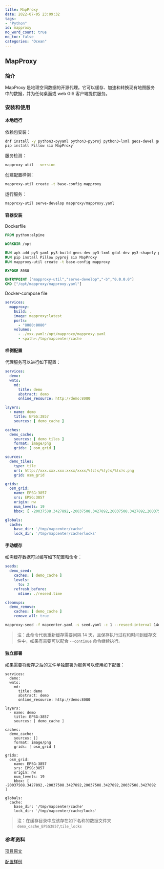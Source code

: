 ```yaml
---
title: MapProxy
date: 2022-07-05 23:09:32
tags:
- "Python"
id: mapproxy
no_word_count: true
no_toc: false
categories: "Ocean"
---
```


## MapProxy

### 简介

MapProxy 是地理空间数据的开源代理。它可以缓存、加速和转换现有地图服务中的数据，并为任何桌面或 web GIS 客户端提供服务。

### 安装和使用

#### 本地运行

依赖包安装：

```bash
dnf install -y python3-pyyaml python3-pyproj python3-lxml geos-devel gdal-devel python3-shapely 
pip install Pillow six MapProxy
```

服务检测：

```bash
mapproxy-util --version
```

创建配置样例：

```bash
mapproxy-util create -t base-config mapproxy
```

运行服务：

```bash
mapproxy-util serve-develop mapproxy/mapproxy.yaml
```

#### 容器安装

Dockerfile 

```dockerfile
FROM python:alpine

WORKDIR /opt

RUN apk add py3-yaml py3-build geos-dev py3-lxml gdal-dev py3-shapely proj-util gcc g++
RUN pip install Pillow pyproj six MapProxy
RUN mapproxy-util create -t base-config mapproxy

EXPOSE 8080

ENTRYPOINT ["mapproxy-util","serve-develop","-b","0.0.0.0"]
CMD ["/opt/mapproxy/mapproxy.yaml"]
```

Docker-compose file

```yaml
services:
  mapproxy:
    build: .
    image: mapproxy:latest
    ports:
      - "8080:8080"
    volumes:
      - ./xxx.yaml:/opt/mapproxy/mapproxy.yaml
      - <path>:/tmp/mapcenter/cache
```

#### 样例配置

代理服务可以进行如下配置：

```yaml
services:
  demo:
  wmts:
    md:
      title: demo
      abstract: demo
      online_resource: http://demo:8080

layers:
  - name: demo
    title: EPSG:3857
    sources: [ demo_cache ]

caches:
  demo_cache:
    sources: [ demo_tiles ]
    format: image/png
    grids: [ osm_grid ]

sources:
  demo_tiles:
    type: tile
    url: http://xxx.xxx.xxx:xxxx/xxxx/%(z)s/%(y)s/%(x)s.png
    grid: osm_grid

grids:
  osm_grid:
    name: EPSG:3857
    srs: EPSG:3857
    origin: nw
    num_levels: 19
    bbox: [ -20037508.3427892,-20037508.3427892,20037508.3427892,20037508.3427892 ]

globals:
  cache:
    base_dir: '/tmp/mapcenter/cache'
    lock_dir: '/tmp/mapcenter/cache/locks'
```

#### 手动缓存

如需缓存数据可以编写如下配置和命令：

```yaml
seeds:
  demo_seed:
    caches: [ demo_cache ]
    levels:
      to: 2
    refresh_before:
      mtime: ./reseed.time

cleanups:
  demo_remove:
    caches: [ demo_cache ]
    remove_all: true
```

```bash
mapproxy-seed -f mapcenter.yaml -s seed.yaml -c 1 --reseed-interval 14d --reseed-file reseed.time --progress-file .mapproxy_seed_progress
```

> 注：此命令代表重新缓存需要间隔 14 天，且保存执行过程和时间到缓存文件中，如果有需要可以配合 `--continue` 命令继续执行。

#### 独立部署

如果需要将缓存之后的文件单独部署为服务可以使用如下配置：

```text
services:
  demo:
  wmts:
    md:
      title: demo
      abstract: demo
      online_resource: http://demo:8080

layers:
  - name: demo
    title: EPSG:3857
    sources: [ demo_cache ]

caches:
  demo_cache:
    sources: []
    format: image/png
    grids: [ osm_grid ]

grids:
  osm_grid:
    name: EPSG:3857
    srs: EPSG:3857
    origin: nw
    num_levels: 19
    bbox: [ -20037508.3427892,-20037508.3427892,20037508.3427892,20037508.3427892 ]

globals:
  cache:
    base_dir: '/tmp/mapcenter/cache'
    lock_dir: '/tmp/mapcenter/cache/locks'
```

> 注：在缓存目录中应该存在如下名称的数据文件夹 `demo_cache_EPSG3857`,`tile_locks`

### 参考资料

[项目原文](https://github.com/mapproxy/mapproxy)

[配置样例](https://wiki.openstreetmap.org/wiki/MapProxy)
